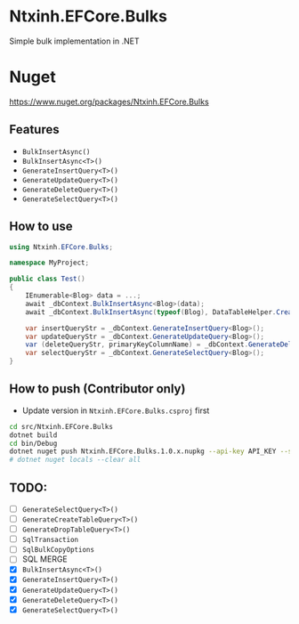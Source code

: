 # Ntxinh.EFCore.Bulks

Simple bulk implementation in .NET

# Nuget

https://www.nuget.org/packages/Ntxinh.EFCore.Bulks

## Features

- `BulkInsertAsync()`
- `BulkInsertAsync<T>()`
- `GenerateInsertQuery<T>()`
- `GenerateUpdateQuery<T>()`
- `GenerateDeleteQuery<T>()`
- `GenerateSelectQuery<T>()`

## How to use

```cs
using Ntxinh.EFCore.Bulks;

namespace MyProject;

public class Test()
{
    IEnumerable<Blog> data = ...;
    await _dbContext.BulkInsertAsync<Blog>(data);
    await _dbContext.BulkInsertAsync(typeof(Blog), DataTableHelper.CreateDataTable<Blog>(data));

    var insertQueryStr = _dbContext.GenerateInsertQuery<Blog>();
    var updateQueryStr = _dbContext.GenerateUpdateQuery<Blog>();
    var (deleteQueryStr, primaryKeyColumnName) = _dbContext.GenerateDeleteQuery<Blog>();
    var selectQueryStr = _dbContext.GenerateSelectQuery<Blog>();
}
```

## How to push (Contributor only)

- Update version in `Ntxinh.EFCore.Bulks.csproj` first

```sh
cd src/Ntxinh.EFCore.Bulks
dotnet build
cd bin/Debug
dotnet nuget push Ntxinh.EFCore.Bulks.1.0.x.nupkg --api-key API_KEY --source https://api.nuget.org/v3/index.json
# dotnet nuget locals --clear all
```

## TODO:

- [ ] `GenerateSelectQuery<T>()`
- [ ] `GenerateCreateTableQuery<T>()`
- [ ] `GenerateDropTableQuery<T>()`
- [ ] `SqlTransaction`
- [ ] `SqlBulkCopyOptions`
- [ ] SQL MERGE
- [x] `BulkInsertAsync<T>()`
- [x] `GenerateInsertQuery<T>()`
- [x] `GenerateUpdateQuery<T>()`
- [x] `GenerateDeleteQuery<T>()`
- [x] `GenerateSelectQuery<T>()`
